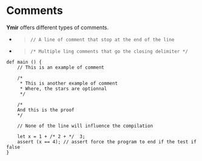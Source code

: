 # Comments

**Ymir** offers different types of comments. 

* > `// A line of comment that stop at the end of the line`
* > `/* Multiple ling comments that go the closing delimiter */`

```ymir
def main () {
    // This is an example of comment

    /* 
     * This is another example of comment
     * Where, the stars are optionnal
     */

    /*
	And this is the proof
    */  

    // None of the line will influence the compilation

    let x = 1 + /* 2 + */  3;
    assert (x == 4); // assert force the program to end if the test if false
}
```

